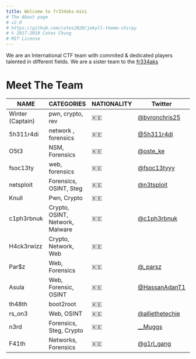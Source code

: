 ```yaml
---
title: Welcome to fr334aks-mini
# The About page
# v2.0
# https://github.com/cotes2020/jekyll-theme-chirpy
# © 2017-2019 Cotes Chung
# MIT License
---
```


We are an International CTF team with commited & dedicated players talented in different fields. We are a sister team to the [fr334aks](https://fr334aks.github.io/)

# Meet The Team

| NAME             | CATEGORIES                      | NATIONALITY | Twitter                                              | Blog                                       | github                                                    |
| ---------------- | ------------------------------- | ----------- | ---------------------------------------------------- | ------------------------------------------ | --------------------------------------------------------- |
| Winter (Captain) | pwn, crypto, rev                | 🇰🇪          | [@byronchris25](https://twitter.com/byronchris25)    |                                            | [W1nterFr3ak](https://github.com/W1nterFr3ak/W1nterFr3ak) |
| 5h311r4di        | network , forensics             | 🇰🇪          | [@5h311r4di](https://twitter.com/5h311r4di)          |                                            | [shellradi](https://github.com/shellradi)                 |
| O5t3             | NSM, Forensics                  | 🇰🇪          | [@oste_ke](https://twitter.com/oste_ke)              | [O5t3](https://05t3.github.io/)            | [05t3](https://github.com/05t3)                           |
| fsoc13ty         | web, forensics                  | 🇰🇪          | [@fsoc13tyyy](https://twitter.com/fsoc13tyyy)        |                                            | [lewinnn](https://github.com/lewinnn)                     |
| netsploit        | Forensics, OSINT, Steg          | 🇰🇪          | [@n3tsploit](https://twitter.com/n3tsploit)          | [netsploit](https://netsploit.medium.com/) | [n3tsploit](https://twitter.com/n3tsploit)                |
| Knull            | Pwn, Crypto                     | 🇰🇪          |                                                      |                                            | [desaad-knull](https://github.com/desaad-knull)           |
| c1ph3rbnuk       | Crypto, OSINT, Network, Malware | 🇰🇪          | [@c1ph3rbnuk](https://twitter.com/c1ph3rbnuk)        |                                            | [sW33t1mPur1t13s](https://github.com/sW33t1mPur1t13s)     |
| H4ck3rwizz       | Crypto, Network, Web            | 🇰🇪          |                                                      |                                            | [@noahparagon](http://www.twitter.com/noahparagon)        |
| Par$z            | Web, Forensics                  | 🇰🇪          | [@\_parsz](http://twitter.com/_parsz)                | [p4rsz.me](http://p4rsz.me/)               | [p4rsz](http://github.com/p4rsz)                          |
| Asula            | Web, Forensic, OSINT            | 🇰🇪          | [@HassanAdanT1](https://twitter.com/hassanadant1)    |                                            | [Asula399](https://github.com/Asula399)                   |
| th48th           | boot2root                       | 🇰🇪          |                                                      |                                            | [the48](https://github.com/the48)                         |
| rs_on3           | Web, OSINT                      | 🇰🇪          | [@alliethetechie](https://twitter.com/allythetechie) |                                            |                                                           |
| n3rd             | Forensics, Steg, Crypto         | 🇰🇪          | [\_\_Muggs](https://twitter.com/__Muggs)             | [or0ch1.tech](https://or0ch1.tech/)        | [Or0ch1](https://github.com/Or0ch1)                       |
| F41th            | Networks, Forensics             | 🇰🇪          | [@g1rl_gang](https://twitter.com/g1rl_gang)          |                                            | [G1rlg4ng](https://github.com/G1rlg4ng)                   |

<script type="text/javascript" src="https://cdnjs.buymeacoffee.com/1.0.0/button.prod.min.js" data-name="bmc-button" data-slug="fr334aksmiF" data-color="#000000" data-emoji=""  data-font="Cookie" data-text="Buy me a coffee" data-outline-color="#000000" data-font-color="#ffffff" data-coffee-color="#FFDD00" ></script>
